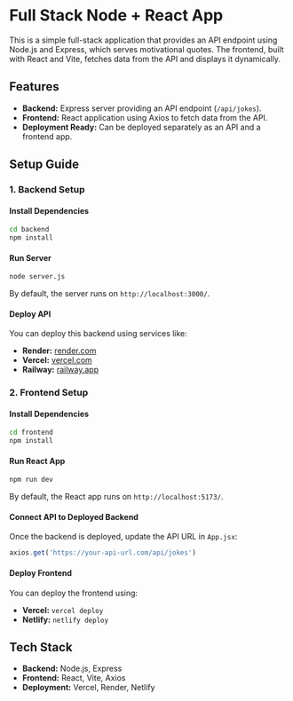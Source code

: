 # Full Stack Node + React App  

This is a simple full-stack application that provides an API endpoint using Node.js and Express, which serves motivational quotes. The frontend, built with React and Vite, fetches data from the API and displays it dynamically.  

## Features  

- **Backend:** Express server providing an API endpoint (`/api/jokes`).  
- **Frontend:** React application using Axios to fetch data from the API.  
- **Deployment Ready:** Can be deployed separately as an API and a frontend app.  

## Setup Guide  

### 1. Backend Setup  

#### Install Dependencies  
```sh
cd backend
npm install
```

#### Run Server  
```sh
node server.js
```
By default, the server runs on `http://localhost:3000/`.  

#### Deploy API  
You can deploy this backend using services like:  
- **Render:** [render.com](https://render.com)  
- **Vercel:** [vercel.com](https://vercel.com)  
- **Railway:** [railway.app](https://railway.app)  

### 2. Frontend Setup  

#### Install Dependencies  
```sh
cd frontend
npm install
```

#### Run React App  
```sh
npm run dev
```
By default, the React app runs on `http://localhost:5173/`.  

#### Connect API to Deployed Backend  
Once the backend is deployed, update the API URL in `App.jsx`:  
```js
axios.get('https://your-api-url.com/api/jokes')
```

#### Deploy Frontend  
You can deploy the frontend using:  
- **Vercel:** `vercel deploy`  
- **Netlify:** `netlify deploy`  

## Tech Stack  
- **Backend:** Node.js, Express  
- **Frontend:** React, Vite, Axios  
- **Deployment:** Vercel, Render, Netlify  
